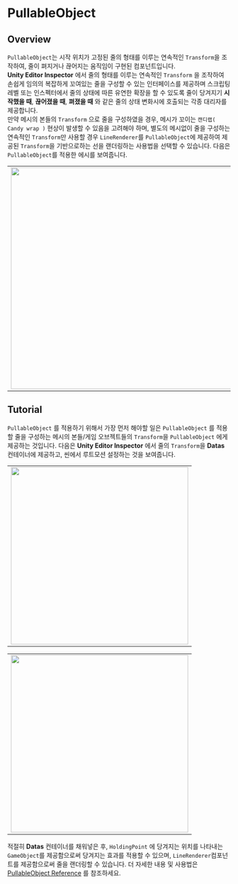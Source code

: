 # PullableObject
## Overview
```PullableObject```는 시작 위치가 고정된 줄의 형태를 이루는 연속적인 ```Transform```을 조작하여, 줄이 펴지거나 끊어지는 움직임이 구현된 컴포넌트입니다. <br>**Unity Editor Inspector** 에서 줄의 형태를 이루는 연속적인 ```Transform``` 을 조작하여 손쉽게 임의의 복잡하게 꼬여있는 줄을 구성할 수 있는 인터페이스를 제공하며 스크립팅 레벨 또는 인스펙터에서 줄의 상태에 따른 유연한 확장을 할 수 있도록 줄이 당겨지기 **시작했을 때**, **끊어졌을 때**, **펴졌을 때** 와 같은 줄의 상태 변화시에 호출되는 각종 대리자를 제공합니다.<br> 
만약 메시의 본들의 ```Transform``` 으로 줄을 구성하였을 경우, 메시가 꼬이는 ```캔디랩( Candy wrap )``` 현상이 발생할 수 있음을 고려해야 하며, 별도의 메시없이 줄을 구성하는 연속적인 ```Transform```만 사용할 경우 ```LineRenderer```를 ```PullableObject```에 제공하여 제공된 ```Transform```을 기반으로하는 선을 랜더링하는 사용법을 선택할 수 있습니다. 다음은 ```PullableObject```를 적용한 에시를 보여줍니다.
<table><tr><td>
<img width="500px" img src="https://github.com/mamajuk/PullableObject/assets/52849917/1f6fece8-a7f6-45f4-97b9-301f752d2c4b">
</td></tr></table>

## Tutorial
```PullableObject``` 를 적용하기 위해서 가장 먼저 해야할 일은 ```PullableObject``` 를 적용할 줄을 구성하는 메시의 본들/게임 오브젝트들의 ```Transform```을 ```PullableObject``` 에게 제공하는 것입니다. 다음은 **Unity Editor Inspector** 에서 줄의 ```Transform```을 **Datas** 컨테이너에 제공하고, 씬에서 루트모션 설정하는 것을 보여줍니다.

<table><tr><td>
<img width="400px" img src="https://www.notion.so/image/https%3A%2F%2Fprod-files-secure.s3.us-west-2.amazonaws.com%2F4a0956e0-5579-46a0-b3e2-a74896f5ae67%2F54ff6581-6735-4f34-9472-c7f5a51679b9%2FUntitled.png?table=block&id=bc35f7cf-b246-427f-bb13-f3295cd61bb5&spaceId=4a0956e0-5579-46a0-b3e2-a74896f5ae67&width=880&userId=40a1489e-b817-44b0-9900-e95ad958047a&cache=v2">
</td></tr></table>

<table><tr><td>
<img width="400px" img src="https://www.notion.so/image/https%3A%2F%2Fprod-files-secure.s3.us-west-2.amazonaws.com%2F4a0956e0-5579-46a0-b3e2-a74896f5ae67%2Ff54f978a-a770-4b7b-9acc-b76557e98347%2FUntitled.png?table=block&id=bed4671e-1b7e-45c0-9f4f-811838b3ca06&spaceId=4a0956e0-5579-46a0-b3e2-a74896f5ae67&width=670&userId=40a1489e-b817-44b0-9900-e95ad958047a&cache=v2">
</td></tr></table>

적절히 **Datas** 컨테이너를 채워넣은 후, ```HoldingPoint``` 에 당겨지는 위치를 나타내는 ```GameObject```를 제공함으로써 당겨지는 효과를 적용할 수 있으며, ```LineRenderer```컴포넌트를 제공함으로써 줄을 랜더링할 수 있습니다. 더 자세한 내용 및 사용법은  [PullableObject Reference](https://bramble-route-61a.notion.site/Unity-C-PullableObject-07d6fa3a84aa4084aab64114ec633d18?pvs=4) 를 참조하세요.
